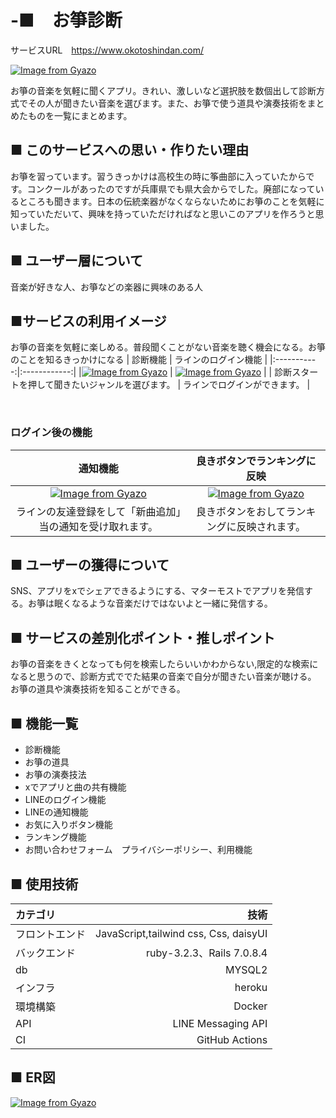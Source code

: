 # -■　お箏診断
サービスURL　https://www.okotoshindan.com/
 
 [![Image from Gyazo](https://i.gyazo.com/1358157c46c85828a2fd42f8406cae12.jpg)](https://gyazo.com/1358157c46c85828a2fd42f8406cae12)

お箏の音楽を気軽に聞くアプリ。きれい、激しいなど選択肢を数個出して診断方式でその人が聞きたい音楽を選びます。また、お箏で使う道具や演奏技術をまとめたものを一覧にまとめます。


## ■ このサービスへの思い・作りたい理由
お箏を習っています。習うきっかけは高校生の時に筝曲部に入っていたからです。コンクールがあったのですが兵庫県でも県大会からでした。廃部になっているところも聞きます。日本の伝統楽器がなくならないためにお箏のことを気軽に知っていただいて、興味を持っていただければなと思いこのアプリを作ろうと思いました。

## ■ ユーザー層について
音楽が好きな人、お箏などの楽器に興味のある人

## ■サービスの利用イメージ
お箏の音楽を気軽に楽しめる。普段聞くことがない音楽を聴く機会になる。お箏のことを知るきっかけになる
| 診断機能 | ラインのログイン機能 |
|:-----------:|:------------:|
|[![Image from Gyazo](https://i.gyazo.com/c752abcc59415599afb056066ecdbac9.gif)](https://gyazo.com/c752abcc59415599afb056066ecdbac9) | [![Image from Gyazo](https://i.gyazo.com/b1d76cd4b0f3230d1ed95da9ad40820f.png)](https://gyazo.com/b1d76cd4b0f3230d1ed95da9ad40820f) |
| 診断スタートを押して聞きたいジャンルを選びます。 | ラインでログインができます。 |

</br>

### ログイン後の機能

| 通知機能 | 良きボタンでランキングに反映 |
|:-----------:|:------------:|
| [![Image from Gyazo](https://i.gyazo.com/7d3ab2de40f4484c2f69f496bd9c01be.png)](https://gyazo.com/7d3ab2de40f4484c2f69f496bd9c01be) |[![Image from Gyazo](https://i.gyazo.com/28add6c5b5006e62fd8c53b7c8b9ddc7.gif)](https://gyazo.com/28add6c5b5006e62fd8c53b7c8b9ddc7) |
| ラインの友達登録をして「新曲追加」当の通知を受け取れます。 | 良きボタンをおしてランキングに反映されます。 |


## ■ ユーザーの獲得について
SNS、アプリをxでシェアできるようにする、マターモストでアプリを発信する。お箏は眠くなるような音楽だけではないよと一緒に発信する。

## ■ サービスの差別化ポイント・推しポイント
お箏の音楽をきくとなっても何を検索したらいいかわからない,限定的な検索になると思うので、診断方式ででた結果の音楽で自分が聞きたい音楽が聴ける。
お箏の道具や演奏技術を知ることができる。

## ■ 機能一覧
* 診断機能　
* お箏の道具　
* お箏の演奏技法
* xでアプリと曲の共有機能
* LINEのログイン機能　
* LINEの通知機能 
* お気に入りボタン機能　
* ランキング機能　
* お問い合わせフォーム　プライバシーポリシー、利用機能

## ■ 使用技術

| カテゴリ    | 技術 | 
|:-----------|------------:|
| フロントエンド| JavaScript,tailwind css, Css, daisyUI|
| バックエンド| ruby-3.2.3、Rails 7.0.8.4| 
| db| MYSQL2|
| インフラ| heroku|
| 環境構築| Docker       | 
| API| LINE Messaging API     | 
| CI | GitHub Actions |

## ■ ER図
[![Image from Gyazo](https://i.gyazo.com/5b5ae6e3f091fb21e3e45c8b6543db7e.png)](https://gyazo.com/5b5ae6e3f091fb21e3e45c8b6543db7e)
